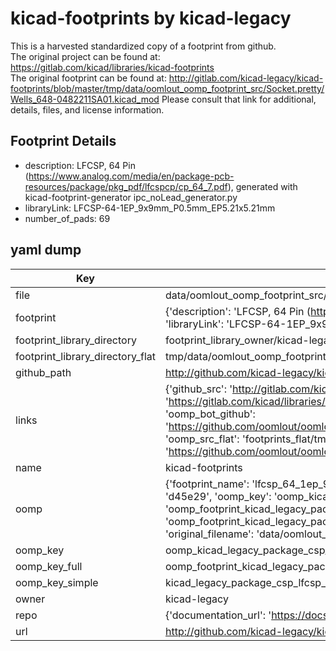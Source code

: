 # kicad-footprints by kicad-legacy  
This is a harvested standardized copy of a footprint from github.  
The original project can be found at:  
https://gitlab.com/kicad/libraries/kicad-footprints  
The original footprint can be found at:
http://gitlab.com/kicad-legacy/kicad-footprints/blob/master/tmp/data/oomlout_oomp_footprint_src/Socket.pretty/Wells_648-0482211SA01.kicad_mod
Please consult that link for additional, details, files, and license information.  
## Footprint Details
* description: LFCSP, 64 Pin (https://www.analog.com/media/en/package-pcb-resources/package/pkg_pdf/lfcspcp/cp_64_7.pdf), generated with kicad-footprint-generator ipc_noLead_generator.py  
* libraryLink: LFCSP-64-1EP_9x9mm_P0.5mm_EP5.21x5.21mm  
* number_of_pads: 69  
## yaml dump  
| Key | Value |  
| --- | --- |  
| file | data/oomlout_oomp_footprint_src/kicad-footprints/Package_CSP.pretty/LFCSP-64-1EP_9x9mm_P0.5mm_EP5.21x5.21mm.kicad_mod |  
| footprint | {'description': 'LFCSP, 64 Pin (https://www.analog.com/media/en/package-pcb-resources/package/pkg_pdf/lfcspcp/cp_64_7.pdf), generated with kicad-footprint-generator ipc_noLead_generator.py', 'libraryLink': 'LFCSP-64-1EP_9x9mm_P0.5mm_EP5.21x5.21mm', 'number_of_pads': 69} |  
| footprint_library_directory | footprint_library_owner/kicad-legacy_kicad-footprints |  
| footprint_library_directory_flat | tmp/data/oomlout_oomp_footprint_src/footprints_flat/kicad_legacy_package_csp_lfcsp_64_1ep_9x9mm_p0_5mm_ep5_21x5_21mm/working |  
| github_path | http://github.com/kicad-legacy/kicad-footprints/blob/master/tmp/data/oomlout_oomp_footprint_src/Package_CSP.pretty/LFCSP-64-1EP_9x9mm_P0.5mm_EP5.21x5.21mm.kicad_mod |  
| links | {'github_src': 'http://gitlab.com/kicad-legacy/kicad-footprints/blob/master/tmp/data/oomlout_oomp_footprint_src/Socket.pretty/Wells_648-0482211SA01.kicad_mod', 'github_src_repo': 'https://gitlab.com/kicad/libraries/kicad-footprints', 'oomp_bot': 'tmp/data/oomlout_oomp_footprint_src/footprints/kicad_legacy_package_csp_lfcsp_64_1ep_9x9mm_p0_5mm_ep5_21x5_21mm/working', 'oomp_bot_github': 'https://github.com/oomlout/oomlout_oomp_footprint_bot/tree/main/tmp/data/oomlout_oomp_footprint_src/footprints/kicad_legacy_package_csp_lfcsp_64_1ep_9x9mm_p0_5mm_ep5_21x5_21mm/working', 'oomp_src_flat': 'footprints_flat/tmp/data/oomlout_oomp_footprint_src/footprints_flat/kicad_legacy_package_csp_lfcsp_64_1ep_9x9mm_p0_5mm_ep5_21x5_21mm/working', 'oomp_src_flat_github': 'https://github.com/oomlout/oomlout_oomp_footprint_src/tree/main/tmp/data/oomlout_oomp_footprint_src/footprints_flat/kicad_legacy_package_csp_lfcsp_64_1ep_9x9mm_p0_5mm_ep5_21x5_21mm/working'} |  
| name | kicad-footprints |  
| oomp | {'footprint_name': 'lfcsp_64_1ep_9x9mm_p0_5mm_ep5_21x5_21mm', 'library_name': 'package_csp', 'md5': 'd45e293de9d5de30848ba8ff2fb339ed', 'md5_10': 'd45e293de9', 'md5_5': 'd45e2', 'md5_6': 'd45e29', 'oomp_key': 'oomp_kicad_legacy_package_csp_lfcsp_64_1ep_9x9mm_p0_5mm_ep5_21x5_21mm', 'oomp_key_extra': 'oomp_footprint_kicad_legacy_package_csp_lfcsp_64_1ep_9x9mm_p0_5mm_ep5_21x5_21mm', 'oomp_key_full': 'oomp_footprint_kicad_legacy_package_csp_lfcsp_64_1ep_9x9mm_p0_5mm_ep5_21x5_21mm_d45e29', 'oomp_key_simple': 'kicad_legacy_package_csp_lfcsp_64_1ep_9x9mm_p0_5mm_ep5_21x5_21mm', 'original_filename': 'data/oomlout_oomp_footprint_src/kicad-footprints/Package_CSP.pretty/LFCSP-64-1EP_9x9mm_P0.5mm_EP5.21x5.21mm.kicad_mod', 'owner_name': 'kicad_legacy'} |  
| oomp_key | oomp_kicad_legacy_package_csp_lfcsp_64_1ep_9x9mm_p0_5mm_ep5_21x5_21mm |  
| oomp_key_full | oomp_footprint_kicad_legacy_package_csp_lfcsp_64_1ep_9x9mm_p0_5mm_ep5_21x5_21mm |  
| oomp_key_simple | kicad_legacy_package_csp_lfcsp_64_1ep_9x9mm_p0_5mm_ep5_21x5_21mm |  
| owner | kicad-legacy |  
| repo | {'documentation_url': 'https://docs.github.com/rest/repos/repos#get-a-repository', 'message': 'Not Found'} |  
| url | http://github.com/kicad-legacy/kicad-footprints |  

